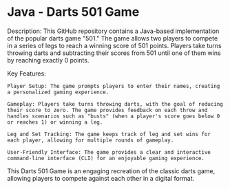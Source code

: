 # Java - Darts 501 Game

Description:
This GitHub repository contains a Java-based implementation of the popular darts game "501." The game allows two players to compete in a series of legs to reach a winning score of 501 points. Players take turns throwing darts and subtracting their scores from 501 until one of them wins by reaching exactly 0 points.

Key Features:

    Player Setup: The game prompts players to enter their names, creating a personalized gaming experience.

    Gameplay: Players take turns throwing darts, with the goal of reducing their score to zero. The game provides feedback on each throw and handles scenarios such as "busts" (when a player's score goes below 0 or reaches 1) or winning a leg.

    Leg and Set Tracking: The game keeps track of leg and set wins for each player, allowing for multiple rounds of gameplay.

    User-Friendly Interface: The game provides a clear and interactive command-line interface (CLI) for an enjoyable gaming experience.

This Darts 501 Game is an engaging recreation of the classic darts game, allowing players to compete against each other in a digital format.
